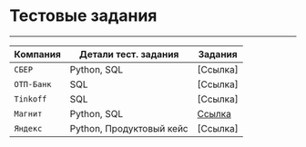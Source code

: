 # Тестовые задания

-----------------------------------------------------------------------------------------------------------------------------------------
| Компания                  | Детали тест. задания     | Задания  |                                                         
| --------------------------| ------------------------ | -------- |
| `СБЕР`                    | Python, SQL              | [Ссылка] |
| `ОТП-Банк`                | SQL                      | [Ссылка] |
| `Tinkoff`                 | SQL                      | [Ссылка] |
| `Магнит`                  | Python, SQL              | [Ссылка](https://github.com/alexkit-kat/test_assignments/tree/master/%D0%9C%D0%B0%D0%B3%D0%BD%D0%B8%D1%82") |
| `Яндекс`                  | Python, Продуктовый кейс | [Ссылка] |
